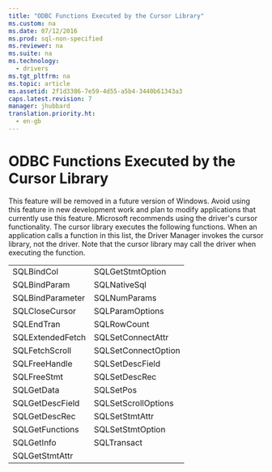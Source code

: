 ```yaml
---
title: "ODBC Functions Executed by the Cursor Library"
ms.custom: na
ms.date: 07/12/2016
ms.prod: sql-non-specified
ms.reviewer: na
ms.suite: na
ms.technology: 
  - drivers
ms.tgt_pltfrm: na
ms.topic: article
ms.assetid: 2f1d3386-7e59-4d55-a5b4-3440b61343a3
caps.latest.revision: 7
manager: jhubbard
translation.priority.ht: 
  - en-gb
---
```

# ODBC Functions Executed by the Cursor Library
<?xml version="1.0" encoding="utf-8"?>
<developerReferenceWithoutSyntaxDocument xmlns="http://ddue.schemas.microsoft.com/authoring/2003/5" xmlns:xlink="http://www.w3.org/1999/xlink" xmlns:xsi="http://www.w3.org/2001/XMLSchema-instance" xsi:schemaLocation="http://ddue.schemas.microsoft.com/authoring/2003/5 http://dduestorage.blob.core.windows.net/ddueschema/developer.xsd">
  <introduction>
    <alert class="important">
      <para>This feature will be removed in a future version of Windows. Avoid using this feature in new development work and plan to modify applications that currently use this feature. Microsoft recommends using the driver's cursor functionality.</para>
    </alert>
    <para>The cursor library executes the following functions. When an application calls a function in this list, the Driver Manager invokes the cursor library, not the driver. Note that the cursor library may call the driver when executing the function.</para>
  </introduction>
  <section>
    <content>
      <table xmlns:caps="http://schemas.microsoft.com/build/caps/2013/11">
        <tbody>
          <tr>
            <TD>
              <para>
                <legacyBold>SQLBindCol</legacyBold>
              </para>
            </TD>
            <TD>
              <para>
                <legacyBold>SQLGetStmtOption</legacyBold>
              </para>
            </TD>
          </tr>
          <tr>
            <TD>
              <para>
                <legacyBold>SQLBindParam</legacyBold>
              </para>
            </TD>
            <TD>
              <para>
                <legacyBold>SQLNativeSql</legacyBold>
              </para>
            </TD>
          </tr>
          <tr>
            <TD>
              <para>
                <legacyBold>SQLBindParameter</legacyBold>
              </para>
            </TD>
            <TD>
              <para>
                <legacyBold>SQLNumParams</legacyBold>
              </para>
            </TD>
          </tr>
          <tr>
            <TD>
              <para>
                <legacyBold>SQLCloseCursor</legacyBold>
              </para>
            </TD>
            <TD>
              <para>
                <legacyBold>SQLParamOptions</legacyBold>
              </para>
            </TD>
          </tr>
          <tr>
            <TD>
              <para>
                <legacyBold>SQLEndTran</legacyBold>
              </para>
            </TD>
            <TD>
              <para>
                <legacyBold>SQLRowCount</legacyBold>
              </para>
            </TD>
          </tr>
          <tr>
            <TD>
              <para>
                <legacyBold>SQLExtendedFetch</legacyBold>
              </para>
            </TD>
            <TD>
              <para>
                <legacyBold>SQLSetConnectAttr</legacyBold>
              </para>
            </TD>
          </tr>
          <tr>
            <TD>
              <para>
                <legacyBold>SQLFetchScroll</legacyBold>
              </para>
            </TD>
            <TD>
              <para>
                <legacyBold>SQLSetConnectOption</legacyBold>
              </para>
            </TD>
          </tr>
          <tr>
            <TD>
              <para>
                <legacyBold>SQLFreeHandle</legacyBold>
              </para>
            </TD>
            <TD>
              <para>
                <legacyBold>SQLSetDescField</legacyBold>
              </para>
            </TD>
          </tr>
          <tr>
            <TD>
              <para>
                <legacyBold>SQLFreeStmt</legacyBold>
              </para>
            </TD>
            <TD>
              <para>
                <legacyBold>SQLSetDescRec</legacyBold>
              </para>
            </TD>
          </tr>
          <tr>
            <TD>
              <para>
                <legacyBold>SQLGetData</legacyBold>
              </para>
            </TD>
            <TD>
              <para>
                <legacyBold>SQLSetPos</legacyBold>
              </para>
            </TD>
          </tr>
          <tr>
            <TD>
              <para>
                <legacyBold>SQLGetDescField</legacyBold>
              </para>
            </TD>
            <TD>
              <para>
                <legacyBold>SQLSetScrollOptions</legacyBold>
              </para>
            </TD>
          </tr>
          <tr>
            <TD>
              <para>
                <legacyBold>SQLGetDescRec</legacyBold>
              </para>
            </TD>
            <TD>
              <para>
                <legacyBold>SQLSetStmtAttr</legacyBold>
              </para>
            </TD>
          </tr>
          <tr>
            <TD>
              <para>
                <legacyBold>SQLGetFunctions</legacyBold>
              </para>
            </TD>
            <TD>
              <para>
                <legacyBold>SQLSetStmtOption</legacyBold>
              </para>
            </TD>
          </tr>
          <tr>
            <TD>
              <para>
                <legacyBold>SQLGetInfo</legacyBold>
              </para>
            </TD>
            <TD>
              <para>
                <legacyBold>SQLTransact</legacyBold>
              </para>
            </TD>
          </tr>
          <tr>
            <TD>
              <para>
                <legacyBold>SQLGetStmtAttr</legacyBold>
              </para>
            </TD>
            <TD>
              <para> </para>
            </TD>
          </tr>
        </tbody>
      </table>
    </content>
  </section>
  <relatedTopics />
</developerReferenceWithoutSyntaxDocument>